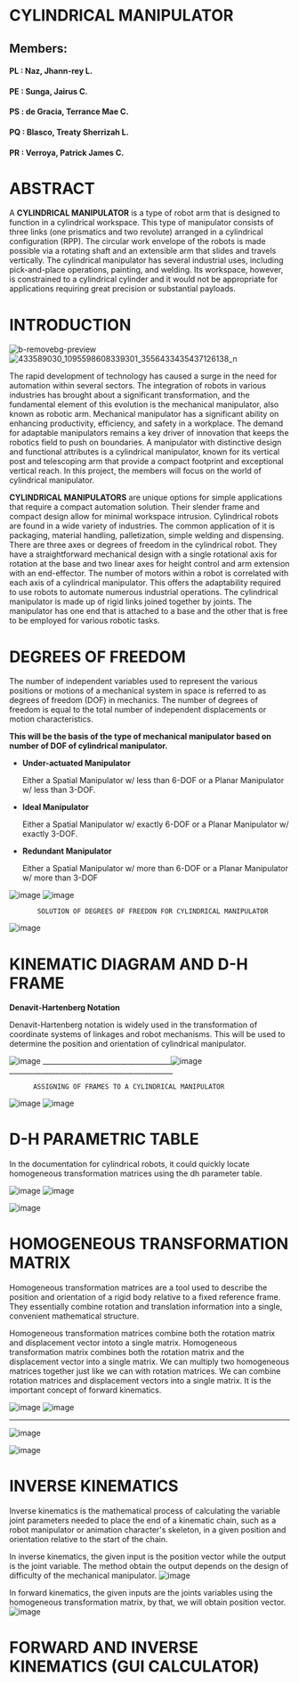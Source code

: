 # CYLINDRICAL MANIPULATOR

## Members:

#### PL : Naz, Jhann-rey L.
#### PE : Sunga, Jairus C.
#### PS : de Gracia, Terrance Mae C.
#### PQ : Blasco, Treaty Sherrizah L.
#### PR : Verroya, Patrick James C.

# **ABSTRACT**

A **CYLINDRICAL MANIPULATOR** is a type of robot arm that is designed to function in a cylindrical workspace. This type of manipulator consists of three links (one prismatics and two revolute) arranged in a cylindrical configuration (RPP). The circular work envelope of the robots is made possible via a rotating shaft and an extensible arm that slides and travels vertically. The cylindrical manipulator has several industrial uses, including pick-and-place operations, painting, and welding. Its workspace, however, is constrained to a cylindrical cylinder and it would not be appropriate for applications requiring great precision or substantial payloads.

# **INTRODUCTION**
![b-removebg-preview](https://github.com/patrickverroya/Cylindrical_Lab1/assets/157602175/1a0a72df-385f-462d-b5cb-e774d6771d76)  ![433589030_1095598608339301_3556433435437126138_n](https://github.com/patrickverroya/Cylindrical_Lab1/assets/157602175/a4f78d99-3eeb-4dca-bd88-b59a93c7b104)



The rapid development of technology has caused a surge in the need for automation within several sectors. The integration of robots in various industries has brought about a significant transformation, and the fundamental element of this evolution is the mechanical manipulator, also known as robotic arm. Mechanical manipulator has a significant ability on enhancing productivity, efficiency, and safety in a workplace. The demand for adaptable manipulators remains a key driver of innovation that keeps the robotics field to push on boundaries. A manipulator with distinctive design and functional attributes is a cylindrical manipulator, known for its vertical post and telescoping arm that provide a compact footprint and exceptional vertical reach. In this project, the members will focus on the world of cylindrical manipulator.

**CYLINDRICAL MANIPULATORS** are unique options for simple
applications that require a compact automation
solution. Their slender frame and compact design allow
for minimal workspace intrusion. Cylindrical robots are
found in a wide variety of industries. The common
application of it is packaging, material handling,
palletization, simple welding and dispensing.
There are three axes or degrees of freedom in the
cylindrical robot. They have a straightforward
mechanical design with a single rotational axis for
rotation at the base and two linear axes for height
control and arm extension with an end-effector. The
number of motors within a robot is correlated with each
axis of a cylindrical manipulator. This offers the
adaptability required to use robots to automate
numerous industrial operations. The cylindrical
manipulator is made up of rigid links joined together by
joints. The manipulator has one end that is attached to
a base and the other that is free to be employed for
various robotic tasks. 

# **DEGREES OF FREEDOM**
The number of independent variables used to
represent the various positions or motions of a
mechanical system in space is referred to as degrees
of freedom (DOF) in mechanics. The number of degrees
of freedom is equal to the total number of independent
displacements or motion characteristics.

**This will be the basis of the type of mechanical manipulator based on number of DOF of cylindrical manipulator.**
- **Under-actuated Manipulator**
     
  Either a Spatial Manipulator w/ less than 6-DOF or a
  Planar Manipulator w/ less than 3-DOF.
- **Ideal Manipulator**
  
   Either a Spatial Manipulator w/ exactly 6-DOF or a
   Planar Manipulator w/ exactly 3-DOF.
- **Redundant Manipulator**
  
    Either a Spatial Manipulator w/ more than 6-DOF or a
    Planar Manipulator w/ more than 3-DOF

![image](https://github.com/patrickverroya/Cylindrical_Lab1/assets/157602175/bda9c1cf-8b6d-461e-9802-b345a1a24d04)
![image](https://github.com/patrickverroya/Cylindrical_Lab1/assets/157602175/6424960a-aae6-4119-a182-dc7e488c6155)

           SOLUTION OF DEGREES OF FREEDON FOR CYLINDRICAL MANIPULATOR

  ![image](https://github.com/patrickverroya/Cylindrical_Lab1/assets/157602175/9a61137a-4107-4720-8e92-8ab032a708b1)

  # **KINEMATIC DIAGRAM AND D-H FRAME**

  **Denavit-Hartenberg Notation**

  Denavit-Hartenberg notation is widely used in the transformation of coordinate systems of linkages and robot mechanisms. This will be used to determine the position and orientation of cylindrical manipulator.

![image](https://github.com/patrickverroya/Cylindrical_Lab1/assets/157602175/42d40388-938d-44d2-a32a-6065c987ff21)
____________________________________![image](https://github.com/patrickverroya/Cylindrical_Lab1/assets/157602175/635250ed-cc00-41a1-b648-f5d1581b0ccb) ______________________________________________


          ASSIGNING OF FRAMES TO A CYLINDRICAL MANIPULATOR

![image](https://github.com/patrickverroya/Cylindrical_Lab1/assets/157602175/ca81b6a3-a2d8-4604-b92e-d7af45032c86)
![image](https://github.com/patrickverroya/Cylindrical_Lab1/assets/157602175/b394038e-b9e0-4216-80b0-51c6a1029a82)


# D-H PARAMETRIC TABLE

In the documentation for cylindrical robots, it could quickly locate homogeneous transformation matrices using the dh parameter table.

![image](https://github.com/patrickverroya/Cylindrical_Lab1/assets/157602175/e4628dcc-c56a-4388-80a6-86b23116c1c1)
![image](https://github.com/patrickverroya/Cylindrical_Lab1/assets/157602175/aa53777f-86ff-47f4-a303-eeccd84c6fae)

![image](https://github.com/patrickverroya/Cylindrical_Lab1/assets/157602175/fa7b1c60-9a69-40cc-900e-d6bef6edf038)


# **HOMOGENEOUS TRANSFORMATION MATRIX**

Homogeneous transformation matrices are a tool
used to describe the position and orientation of a
rigid body relative to a fixed reference frame.
They essentially combine rotation and translation
information into a single, convenient mathematical
structure.

Homogeneous transformation matrices combine both the rotation matrix and displacement vector intoto a single matrix. Homogeneous transformation matrix combines both the rotation matrix and the displacement vector into a single matrix. We can multiply two homogeneous matrices together just like we can with rotation matrices. We can combine rotation matrices and displacement vectors into a single matrix. It is the important concept of forward kinematics.

![image](https://github.com/patrickverroya/Cylindrical_Lab1/assets/157602175/64123790-890e-46a8-a78a-267bdf14aa0d)
![image](https://github.com/patrickverroya/Cylindrical_Lab1/assets/157602175/93d77d1e-7677-4cf9-8889-6a72b3a0c731)

_________________________________________________________________________________________________________________________________________________

![image](https://github.com/patrickverroya/Cylindrical_Lab1/assets/157602175/fbe5a5c8-d1d1-469b-8882-6e618818fa1c)

![image](https://github.com/patrickverroya/Cylindrical_Lab1/assets/157602175/b09fca0f-058b-4044-bc01-b8f779cf7453)




# **INVERSE KINEMATICS** 
Inverse kinematics is the mathematical process
of calculating the variable joint parameters
needed to place the end of a kinematic chain, such
as a robot manipulator or animation character's
skeleton, in a given position and orientation
relative to the start of the chain.

In inverse kinematics, the given input is the position vector while the output is the joint variable. The method obtain the output depends on the design of difficulty of the mechanical manipulator.
![image](https://github.com/patrickverroya/Cylindrical_Lab1/assets/157602175/e5d01b4b-c9af-49a5-b01c-8f89d320d3b4)

In forward kinematics, the given inputs are the joints variables using the homogeneous transformation matrix, by that, we will obtain position vector.
![image](https://github.com/patrickverroya/Cylindrical_Lab1/assets/157602175/84001ee9-2638-43c4-90d1-741f6d2da9dd)











# **FORWARD AND INVERSE KINEMATICS (GUI CALCULATOR)**








